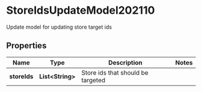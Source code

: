 

# StoreIdsUpdateModel202110

Update model for updating store target ids

## Properties

| Name | Type | Description | Notes |
|------------ | ------------- | ------------- | -------------|
|**storeIds** | **List&lt;String&gt;** | Store ids that should be targeted |  |



